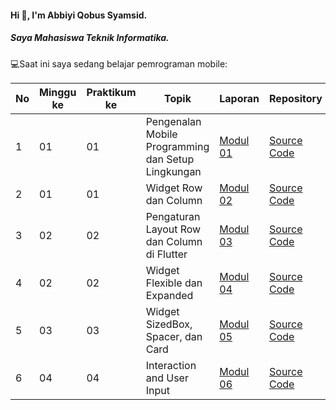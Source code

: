 #### Hi 👋, I'm Abbiyi Qobus Syamsid. 
##### Saya Mahasiswa Teknik Informatika.

💻Saat ini saya sedang belajar pemrograman mobile:

| No  | Minggu ke  | Praktikum ke  | Topik  | Laporan | Repository |
| ------------ | ------------ | ------------ | ------------ | ------------ | ------------ | 
|  1 | 01  | 01  | Pengenalan Mobile Programming dan Setup Lingkungan  | [Modul 01](https://docs.google.com/document/d/1aVRJTNYvTpJY1oBlYQX1pxzbSQFfJ98n/edit?usp=sharing&ouid=104944616880503288967&rtpof=true&sd=true "Modul 01") | [Source Code](https://github.com/Abbiyi/modul01_mobile "Repository") |
|  2 | 01  | 01  | Widget Row dan Column | [Modul 02](https://docs.google.com/document/d/1bAyuU6jrKHtkA4Xj5qt7JtetDfKI22JQ/edit?usp=sharing&ouid=104944616880503288967&rtpof=true&sd=true "Modul 02")| [Source Code](https://github.com/Abbiyi/modul02_mobile) |
|  3 | 02  | 02  | Pengaturan Layout Row dan Column di Flutter  | [Modul 03](https://docs.google.com/document/d/1xG5zvKOgwrAXow-jxBnv22rApHQjhqTO/edit?usp=sharing&ouid=104944616880503288967&rtpof=true&sd=true "Modul 03")| [Source Code](https://github.com/Abbiyi/modul03_mobile) |
|  4 | 02  | 02  | Widget Flexible dan Expanded  | [Modul 04](https://docs.google.com/document/d/11raVMCJFUIHBD0Df23qXv1r68YZ6I8C1/edit?usp=sharing&ouid=104944616880503288967&rtpof=true&sd=true "Modul 04")| [Source Code](https://github.com/Abbiyi/modul04_mobile) |
|  5 | 03  | 03  | Widget SizedBox, Spacer, dan Card  | [Modul 05](https://drive.google.com/file/d/1cVl9qzwmJ1fy4ZU1NfBjXaTaYjDmRkBa/view)| [Source Code](https://github.com/Abbiyi/modul05_mobile) |
|  6 | 04  | 04  | Interaction and User Input  | [Modul 06](https://drive.google.com/file/d/1js1RTpQyvBF0cF2VceaYJGw-YRT3hhba/view?usp=sharing)| [Source Code](https://github.com/Abbiyi/modul06_mobile) |

